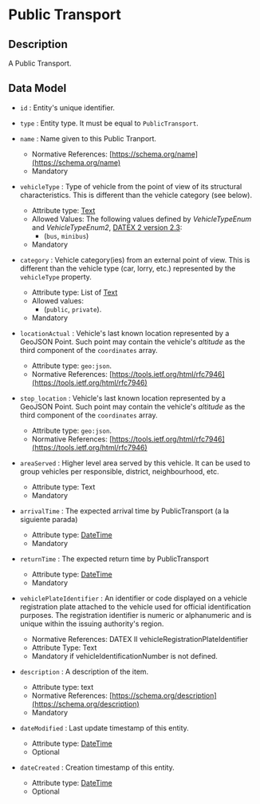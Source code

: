 # Public Transport

## Description

A Public Transport.

## Data Model

+ `id` : Entity's unique identifier. 

+ `type` : Entity type. It must be equal to `PublicTransport`.

+ `name` : Name given to this Public Tranport. 
    + Normative References: [https://schema.org/name](https://schema.org/name)
    + Mandatory

+ `vehicleType` : Type of vehicle from the point of view of its structural characteristics.
This is different than the vehicle category (see below).
    + Attribute type: [Text](https://schema.org/Text)
    + Allowed Values: The following values defined by *VehicleTypeEnum* and *VehicleTypeEnum2*,
    [DATEX 2 version 2.3](http://www.datex2.eu/sites/www.datex2.eu/files/DATEXIISchema_2_2_2_1.zip):
        + (`bus`, `minibus`)
    + Mandatory
    
+ `category` : Vehicle category(ies) from an external point of view.
This is different than the vehicle type (car, lorry, etc.) represented by the `vehicleType` property.
    + Attribute type: List of [Text](https:/schema.org/Text)
    + Allowed values:
        + (`public`, `private`).
    + Mandatory

+ `locationActual` : Vehicle's last known location represented by a GeoJSON Point. Such point may contain the vehicle's
*altitude* as the third component of the `coordinates` array. 
    + Attribute type: `geo:json`.
    + Normative References: [https://tools.ietf.org/html/rfc7946](https://tools.ietf.org/html/rfc7946)

+ `stop_location` : Vehicle's last known location represented by a GeoJSON Point. Such point may contain the vehicle's
*altitude* as the third component of the `coordinates` array. 
    + Attribute type: `geo:json`.
    + Normative References: [https://tools.ietf.org/html/rfc7946](https://tools.ietf.org/html/rfc7946)
    
+ `areaServed` : Higher level area served by this vehicle. It can be used to group vehicles per responsible, district, neighbourhood, etc.
	+ Attribute type: Text
	+ Mandatory

+ `arrivalTime` : The expected arrival time by PublicTransport (a la siguiente parada)
	+ Attribute type: [DateTime](http://schema.org/DateTime)
	+ Mandatory	

+ `returnTime` : The expected return time by PublicTransport 
	+ Attribute type: [DateTime](http://schema.org/DateTime)
	+ Mandatory	

+ `vehiclePlateIdentifier` : An identifier or code displayed on a vehicle registration plate attached to the vehicle used for official identification purposes. The registration identifier is numeric or alphanumeric and is unique within the issuing authority's region.
	+ Normative References: DATEX II vehicleRegistrationPlateIdentifier
	+ Attribute Type: Text
	+ Mandatory if vehicleIdentificationNumber is not defined.

+ `description` : A description of the item.
	 + Attribute type: text
	 + Normative References: [https://schema.org/description](https://schema.org/description)
	 + Mandatory	

+ `dateModified` : Last update timestamp of this entity.
    + Attribute type: [DateTime](https://schema.org/DateTime)
    + Optional

+ `dateCreated` : Creation timestamp of this entity.
    + Attribute type: [DateTime](https://schema.org/DateTime)
    + Optional